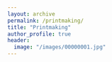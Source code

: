 ```yaml
---
layout: archive
permalink: /printmaking/
title: "Printmaking"
author_profile: true
header:
  image: "/images/00000001.jpg"
---
```

